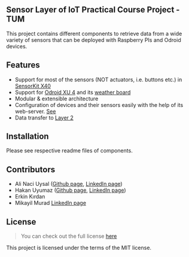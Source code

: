 ## Sensor Layer of  IoT Practical Course Project - TUM
This project contains different components to retrieve data from a wide variety of sensors that can be deployed with Raspberry PIs and Odroid devices. 

## Features
- Support for most of the sensors (NOT actuators, i.e. buttons etc.) in [SensorKit X40](http://sensorkit.en.joy-it.net/index.php?title=Main_Page)
- Support for [Odroid XU 4](https://www.odroid.co.uk/hardkernel-odroid-xu4) and its [weather board](http://www.hardkernel.com/main/products/prdt_info.php?g_code=G140264897696)
- Modular & extensible architecture
- Configuration of devices and their sensors easily with the help of its web-server. [See](https://gitlab.lrz.de/IoT-Practicum-Group/sensors/tree/master/iot-web-server)
- Data transfer to [Layer 2](https://gitlab.lrz.de/IoT-Practicum-Group/data_layer)

## Installation

Please see respective readme files of components.

## Contributors
- Ali Naci Uysal ([Github page](https://github.com/alinaciuysal), [LinkedIn page](https://www.linkedin.com/in/ali-naci-uysal/))
- Hakan Uyumaz ([Github page](https://github.com/UyumazHakan), [LinkedIn page](https://www.linkedin.com/in/uyumazhakan/))
- Erkin Kırdan
- Mikayil Murad [LinkedIn page](https://www.linkedin.com/in/mikayilmurad/)

## License
>You can check out the full license [here](https://gitlab.lrz.de/IoT-Practicum-Group/sensors/blob/master/LICENSE)

This project is licensed under the terms of the MIT license.